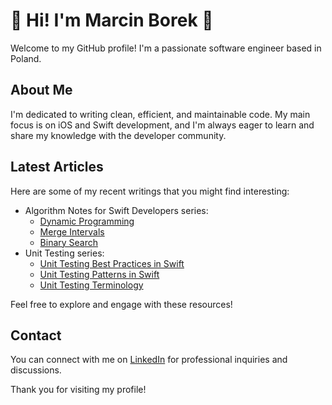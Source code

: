 # 👋 Hi! I'm Marcin Borek 👋 

Welcome to my GitHub profile! I'm a passionate software engineer based in Poland.

## About Me

I'm dedicated to writing clean, efficient, and maintainable code. My main focus is on iOS and Swift development, and I'm always eager to learn and share my knowledge with the developer community.

## Latest Articles

Here are some of my recent writings that you might find interesting:

- Algorithm Notes for Swift Developers series:
  - [Dynamic Programming](https://github.com/marcin-bo/Algorithm-Notes-For-Swift-Developers/blob/main/Dynamic%20Programming/Dynamic%20programming.md)
  - [Merge Intervals](https://github.com/marcin-bo/Algorithm-Notes-For-Swift-Developers/blob/main/Merge%20Intervals/Merge%20Intervals.md)
  - [Binary Search](https://github.com/marcin-bo/Algorithm-Notes-For-Swift-Developers/blob/main/Binary%20Search/Binary%20Search.md)
- Unit Testing series:
  - [Unit Testing Best Practices in Swift](https://github.com/marcin-bo/Unit-Testing-In-Swift/blob/main/Unit%20Testing%20Best%20Practices%20in%20Swift.md)
  - [Unit Testing Patterns in Swift](https://github.com/marcin-bo/Unit-Testing-In-Swift/blob/main/Unit%20Testing%20Patterns%20in%20Swift.md)
  - [Unit Testing Terminology](https://github.com/marcin-bo/Unit-Testing-In-Swift/blob/main/Unit%20Testing%20Terminology.md)

Feel free to explore and engage with these resources!

## Contact

You can connect with me on [LinkedIn](https://www.linkedin.com/in/marcinborek/) for professional inquiries and discussions.

Thank you for visiting my profile!
